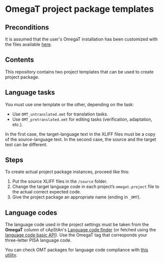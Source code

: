 # OmegaT project package templates

## Preconditions

It is assumed that the user's OmegaT installation has been customized with the files available [here](https://github.com/capstanlqc/omegat_customization).

## Contents

This repository contains two project templates that can be used to create project package. 

## Language tasks

You must use one template or the other, depending on the task:

* Use `OMT_untranslated.omt` for translation tasks.
* Use `OMT_pretranslated.omt` for editing tasks (verification, adaptation, etc.).

In the first case, the target-language text in the XLIFF files must be a copy of the source-language text. In the second case, the source and the target text can be different.

## Steps

To create actual project package instances, proceed like this:

1. Put the source XLIFF files in the `/source` folder.
2. Change the target language code in each project’s `omegat.project` file to the actual correct expected code.
3. Give the project package an appropriate name (ending in `_OMT`).

## Language codes

The language code used in the project settings must be taken from the **OmegaT** column of cApStAn's [Language code finder](https://capps.capstan.be/langtags.php) (or fetched using the [language code basic API](https://github.com/msoutopico/langtags_basic_api)). Use the OmegaT tag that corresponds your three-letter PISA language code.

You can check OMT packages for language code compliance with [this utility](https://github.com/msoutopico/check_omt_langtags).

